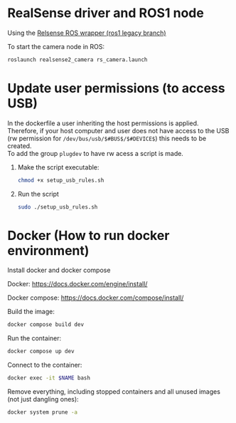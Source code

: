 # RealSense driver and ROS1 node

Using the [Relsense ROS wrapper (ros1 legacy branch)](https://github.com/IntelRealSense/realsense-ros/tree/ros1-legacy)

To start the camera node in ROS:
```bash
roslaunch realsense2_camera rs_camera.launch
```

# Update user permissions (to access USB)
In the dockerfile a user inheriting the host permissions is applied. <br>
Therefore, if your host computer and user does not have access to the USB (rw permission for `/dev/bus/usb/$#BUS$/$#DEVICE$`) this needs to be created. <br>
To add the group `plugdev` to have rw acess a script is made.
1. Make the script executable:
    ```bash
    chmod +x setup_usb_rules.sh
    ```
1. Run the script
    ```bash
    sudo ./setup_usb_rules.sh
    ```

# Docker (How to run docker environment)

Install docker and docker compose

Docker:
https://docs.docker.com/engine/install/

Docker compose:
https://docs.docker.com/compose/install/

Build the image:
```bash
docker compose build dev
```

Run the container:
```bash
docker compose up dev
```

Connect to the container:
```bash
docker exec -it $NAME bash
```

Remove everything, including stopped containers and all unused images (not just dangling ones):
```bash
docker system prune -a
```
